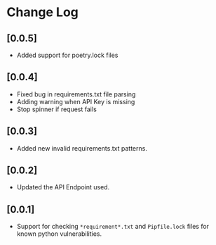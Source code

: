 # Change Log

## [0.0.5]

- Added support for poetry.lock files

## [0.0.4]

- Fixed bug in requirements.txt file parsing
- Adding warning when API Key is missing
- Stop spinner if request fails

## [0.0.3]

- Added new invalid requirements.txt patterns.

## [0.0.2]

- Updated the API Endpoint used.

## [0.0.1]

- Support for checking `*requirement*.txt` and `Pipfile.lock` files for known python vulnerabilities.